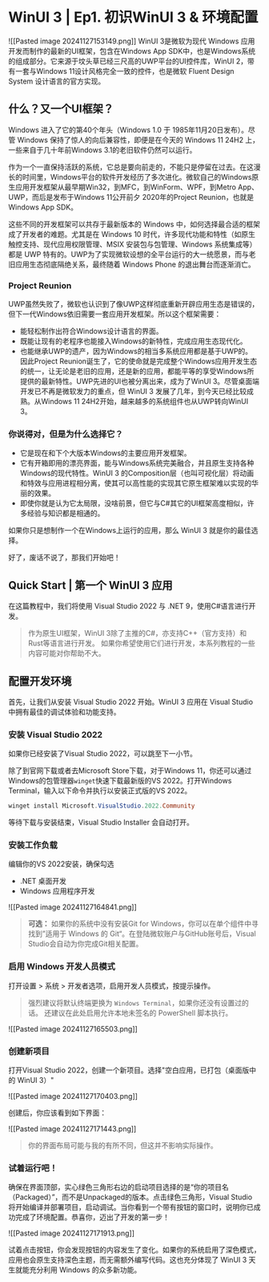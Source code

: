 # WinUI 3 | Ep1. 初识WinUI 3 & 环境配置
![[Pasted image 20241127153149.png]]
WinUI 3是微软为现代 Windows 应用开发而制作的最新的UI框架，包含在Windows App SDK中，也是Windows系统的组成部分。它来源于坟头草已经三尺高的UWP平台的UI控件库，WinUI 2，带有一套与Windows 11设计风格完全一致的控件，也是微软 Fluent Design System 设计语言的官方实现。

## 什么？又一个UI框架？

Windows 进入了它的第40个年头（Windows 1.0 于 1985年11月20日发布）。尽管 Windows 保持了惊人的向后兼容性，即便是在今天的 Windows 11 24H2 上，一些来自于几十年前Windows 3.1的老旧软件仍然可以运行。

作为一个一直保持活跃的系统，它总是要向前走的，不能只是停留在过去。在这漫长的时间里，Windows平台的软件开发经历了多次进化。微软自己的Windows原生应用开发框架从最早期Win32，到MFC，到WinForm、WPF，到Metro App、UWP，而后是发布于Windows 11公开前夕 2020年的Project Reunion，也就是Windows App SDK。

这些不同的开发框架可以共存于最新版本的 Windows 中，如何选择最合适的框架成了开发者的难题。尤其是在 Windows 10 时代，许多现代功能和特性（如原生触控支持、现代应用权限管理、MSIX 安装包与包管理、Windows 系统集成等）都是 UWP 特有的。UWP为了实现微软设想的全平台运行的大一统愿景，而与老旧应用生态彻底隔绝关系，最终随着 Windows Phone 的退出舞台而逐渐消亡。

### Project Reunion

UWP虽然失败了，微软也认识到了像UWP这样彻底重新开辟应用生态是错误的，但下一代Windows依旧需要一套应用开发框架。所以这个框架需要：
- 能轻松制作出符合Windows设计语言的界面。
- 既能让现有的老程序也能接入Windows的新特性，完成应用生态现代化。
- 也能继承UWP的遗产，因为Windows的相当多系统应用都是基于UWP的。
因此Project Reunion诞生了，它的使命就是完成整个Windows应用开发生态的统一，让无论是老旧的应用，还是新的应用，都能平等的享受Windows所提供的最新特性。UWP先进的UI也被分离出来，成为了WinUI 3。尽管桌面端开发已不再是微软发力的重点，但 WinUI 3 发展了几年，到今天已经比较成熟。从Windows 11 24H2开始，越来越多的系统组件也从UWP转向WinUI 3。

### 你说得对，但是为什么选择它？

- 它是现在和下个大版本Windows的主要应用开发框架。
- 它有开箱即用的漂亮界面，能与Windows系统完美融合，并且原生支持各种Windows的现代特性。WinUI 3 的Composition层（也叫可视化层）将动画和特效与应用进程相分离，使其可以高性能的实现其它原生框架难以实现的华丽的效果。
- 即使你就是认为它太局限，没啥前景，但它与C#其它的UI框架高度相似，许多经验与知识都是相通的。

如果你只是想制作一个在Windows上运行的应用，那么 WinUI 3 就是你的最佳选择。

好了，废话不说了，那我们开始吧！

## Quick Start | 第一个 WinUI 3 应用

在这篇教程中，我们将使用 Visual Studio 2022 与 .NET 9，使用C#语言进行开发。

> 作为原生UI框架，WinUI 3除了主推的C#，亦支持C++（官方支持）和Rust等语言进行开发。 
> 如果你希望使用它们进行开发，本系列教程的一些内容可能对你帮助不大。

## 配置开发环境

首先，让我们从安装 Visual Studio 2022 开始。WinUI 3 应用在 Visual Studio 中拥有最佳的调试体验和功能支持。

### 安装 Visual Studio 2022

如果你已经安装了Visual Studio 2022，可以跳至下一小节。

除了到官网下载或者去Microsoft Store下载，对于Windows 11，你还可以通过Windows的包管理器`winget`快速下载最新版的VS 2022。打开Windows Terminal，输入以下命令并执行以安装正式版的VS 2022。

```powershell
winget install Microsoft.VisualStudio.2022.Community
```

等待下载与安装结束，Visual Studio Installer 会自动打开。

### 安装工作负载

编辑你的VS 2022安装，确保勾选
- .NET 桌面开发
- Windows 应用程序开发

![[Pasted image 20241127164841.png]]

> **可选：** 如果你的系统中没有安装Git for Windows，你可以在单个组件中寻找到”适用于 Windows 的 Git“。在登陆微软账户与GitHub账号后，Visual Studio会自动为你完成Git相关配置。

### 启用 Windows 开发人员模式

打开设置 > 系统 > 开发者选项，启用开发人员模式，按提示操作。

> 强烈建议将默认终端更换为 `Windows Terminal`，如果你还没有设置过的话。
> 还建议在此处启用允许本地未签名的 PowerShell 脚本执行。

![[Pasted image 20241127165503.png]]

### 创建新项目

打开Visual Studio 2022，创建一个新项目。选择"空白应用，已打包（桌面版中的 WinUI 3）"

![[Pasted image 20241127170403.png]]

创建后，你应该看到如下界面：

![[Pasted image 20241127171443.png]]

> 你的界面布局可能与我的有所不同，但这并不影响实际操作。

### 试着运行吧！

确保在界面顶部，实心绿色三角形右边的启动项目选择的是“你的项目名（Packaged）”，而不是Unpackaged的版本。点击绿色三角形，Visual Studio 将开始编译并部署项目，启动调试。当你看到一个带有按钮的窗口时，说明你已成功完成了环境配置。恭喜你，迈出了开发的第一步！

![[Pasted image 20241127171913.png]]

试着点击按钮，你会发现按钮的内容发生了变化。如果你的系统启用了深色模式，应用也会原生支持深色主题，而无需额外编写代码。这也充分体现了 WinUI 3 天生就能充分利用 Windows 的众多新功能。